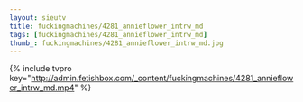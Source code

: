 ```yaml
--- 
layout: sieutv
title: fuckingmachines/4281_annieflower_intrw_md
tags: [fuckingmachines/4281_annieflower_intrw_md]
thumb_: fuckingmachines/4281_annieflower_intrw_md.jpg
---
```

{% include tvpro key="http://admin.fetishbox.com/_content/fuckingmachines/4281_annieflower_intrw_md.mp4" %} 
